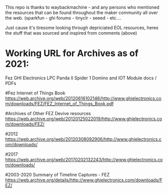 This repo is thanks to waybackmachine - and any persons who mentioned the resources that can be found throughout the maker community all over the web. (sparkfun - ghi forums - tinyclr - seeed - etc....

Just cause it's tiresome looking through depriciated EOL resources, heres the stuff that was sourced and inspired from comments (above) 

# Working URL for Archives as of 2021:

Fez GHI Electronics LPC Panda II Spider 1 Domino and IOT Module docs / PDFs

#Fez Internet of Things Book
https://web.archive.org/web/20120616102146/http://www.ghielectronics.com/downloads/FEZ/FEZ_Internet_of_Things_Book.pdf

#Archives of Other FEZ Devive resources
https://web.archive.org/web/20120125022019/http://www.ghielectronics.com/downloads/FEZ/

#2012
https://web.archive.org/web/20120308092906/http://www.ghielectronics.com/downloads/

#2017
https://web.archive.org/web/20170202132243/http://www.ghielectronics.com/downloads/

#2003-2020 Summary of Timeline Captures - FEZ
https://web.archive.org/details/http://www.ghielectronics.com/downloads/FEZ/

